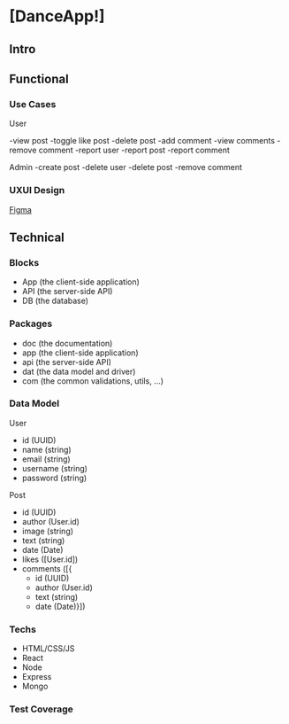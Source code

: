 # [DanceApp!]

## Intro

## Functional

### Use Cases

User

-view post
-toggle like post
-delete post
-add comment
-view comments
-remove comment
-report user
-report post
-report comment

Admin
-create post
-delete user
-delete post
-remove comment

### UXUI Design

[Figma](https://figma.com)

## Technical

### Blocks

- App (the client-side application)
- API (the server-side API)
- DB (the database)

### Packages

- doc (the documentation)
- app (the client-side application)
- api (the server-side API)
- dat (the data model and driver)
- com (the common validations, utils, ...)

### Data Model

User

- id (UUID)
- name (string)
- email (string)
- username (string)
- password (string)

Post

- id (UUID)
- author (User.id)
- image (string)
- text (string)
- date (Date)
- likes ([User.id])
- comments ([{
  - id (UUID)
  - author (User.id)
  - text (string)
  - date (Date)}])

### Techs

- HTML/CSS/JS
- React
- Node
- Express
- Mongo

### Test Coverage
